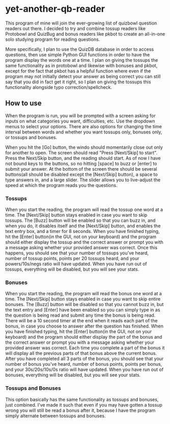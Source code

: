 # yet-another-qb-reader
This program of mine will join the ever-growing list of quizbowl question readers out there. I decided to try and combine tossup readers like Protobowl and QuizBug and bonus readers like pkbot to create an all-in-one solo studying program for reading questions. 

More specifically, I plan to use the QuizDB database in order to access questions, then use simple Python GUI functions in order to have the program display the words one at a time. I plan on giving the tossups the same functionality as in protobowl and likewise with bonuses and pkbot, except for the fact that pkbot has a helpful function where even if the program may not initially detect your answer as being correct you can still say that you did in fact get it right, so I plan on giving the tossups this functionality alongside typo correction/spellcheck. 
## How to use
When the program is run, you will be prompted with a screen asking for inputs on what categories you want, difficulties, etc. Use the dropdown menus to select your options. There are also options for changing the time interval between words and whether you want tossups only, bonuses only, or tossups and bonuses. 

When you hit the [Go] button, the windo should momentarily close out only for another to open. The screen should read "Press [Next/Skip] to start". Press the Next/Skip button, and the reading should start. As of now I have not bound keys to the buttons, so no hitting [space] to buzz or [enter] to submit your answer. At the bottom of the screen there should be several buttons(all should be disabled except the [Next/Skip] button), a space to type answers in, and a large slider. The slider allows you to live-adjust the speed at which the program reads you the questions. 

### Tossups
When you start the reading, the program will read the tossup one word at a time. The [Next/Skip] button stays enabled in case you want to skip tossups. The [Buzz] button will be enabled so that you can buzz in, and when you do, it disables itself and the [Next/Skip] button, and enables the text entry box, and a timer for 8 seconds. When you have finished typing, hit the [Enter] button(in the GUI, not on your keyboard) and the program should either display the tossup and the correct answer or prompt you with a message asking whether your provided answer was correct. Once this happens, you should see that your number of tossups you've heard, number of tossup points, points per 20 tossups heard, and your powers/10s/negs ratio will have updated. When you have run out of tossups, everything will be disabled, but you will see your stats. 
### Bonuses
When you start the reading, the program will read the bonus one word at a time. The [Next/Skip] button stays enabled in case you want to skip entire bonuses. The [Buzz] button will be disabled so that you cannot buzz in, but the text entry and [Enter] have been enabled so you can simply type in as the question is being read and submit any time the bonus is being read. There will be a 10 second timer at the end when it reads each part of the bonus, in case you choose to answer after the question has finished. When you have finished typing, hit the [Enter] button(in the GUI, not on your keyboard) and the program should either display the part of the bonus and the correct answer or prompt you with a message asking whether your provided answer was correct. Each time you complete a part of the bonus it will display all the previous parts of that bonus above the current bonus. After you have completed all 3 parts of the bonus, you should see that your number of bonus you've heard, number of bonus points, points per bonus, and your 30s/20s/10s/0s ratio will have updated. When you have run out of bonuses, everything will be disabled, but you will see your stats. 
### Tossups and Bonuses
This option basically has the same functionality as tossups and bonuses, just combined. I've made it such that even if you may have gotten a tossup wrong you will still be read a bonus after it, because I have the program simply alternate between tossups and bonuses. 
